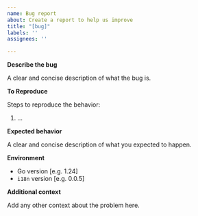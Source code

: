 ```yaml
---
name: Bug report
about: Create a report to help us improve
title: "[bug]"
labels: ''
assignees: ''

---
```


**Describe the bug**

A clear and concise description of what the bug is.

**To Reproduce**

Steps to reproduce the behavior:
1. ...

**Expected behavior**

A clear and concise description of what you expected to happen.

**Environment**

 - Go version [e.g. 1.24]
 - `i18n` version [e.g. 0.0.5]

**Additional context**

Add any other context about the problem here.
